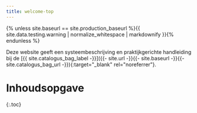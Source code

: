 ```yaml
---
title: welcome-top
---
```


{% unless site.baseurl == site.production_baseurl %}{{ site.data.testing.warning | normalize_whitespace | markdownify }}{% endunless %}

Deze website geeft een systeembeschrijving en praktijkgerichte handleiding bij de [{{ site.catalogus_bag_label -}}]({{- site.url -}}{{- site.baseurl -}}{{- site.catalogus_bag_url -}}){:target="_blank" rel="noreferrer"}.

# Inhoudsopgave
{:.toc}

